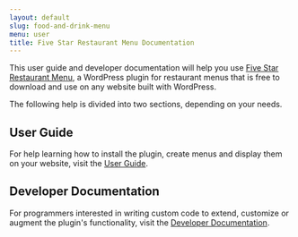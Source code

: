 ```yaml
---
layout: default
slug: food-and-drink-menu
menu: user
title: Five Star Restaurant Menu Documentation
---
```

This user guide and developer documentation will help you use [Five Star Restaurant Menu](https://wordpress.org/plugins/food-and-drink-menu/), a WordPress plugin for restaurant menus that is free to download and use on any website built with WordPress.

The following help is divided into two sections, depending on your needs.

## User Guide ##
For help learning how to install the plugin, create menus and display them on your website, visit the [User Guide](user).

## Developer Documentation ##
For programmers interested in writing custom code to extend, customize or augment the plugin's functionality, visit the [Developer Documentation](developer).
